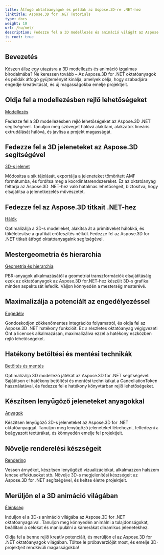 ```yaml
---
title: Átfogó oktatóanyagok és példák az Aspose.3D-re .NET-hez
linktitle: Aspose.3D for .NET Tutorials
type: docs
weight: 10
url: /hu/net/
description: Fedezze fel a 3D modellezés és animáció világát az Aspose.3D for .NET oktatóanyaggal. Emelje fel projektjeit könnyedén – a rendereléstől a lineáris extrudálásig.
is_root: true
---
```

## Bevezetés

Készen állsz egy utazásra a 3D modellezés és animáció izgalmas birodalmába? Ne keressen tovább – Az Aspose.3D for .NET oktatóanyagok és példák átfogó gyűjteményét kínálja, amelyek célja, hogy szabadjára engedje kreativitását, és új magasságokba emelje projektjeit.

##  Oldja fel a modellezésben rejlő lehetőségeket
[Modellezés](./3d-modeling/)

Fedezze fel a 3D modellezésben rejlő lehetőségeket az Aspose.3D .NET segítségével. Tanuljon meg szöveget hálóvá alakítani, alakzatok lineáris extrudálását hálóvá, és javítsa a projekt magasságát.


##  Fedezze fel a 3D jeleneteket az Aspose.3D segítségével
[3D-s jelenet](./3d-scene/)

Módosítsa a sík tájolását, exportálja a jeleneteket tömörített AMF formátumba, és fordítsa meg a koordinátarendszereket. Ez az oktatóanyag feltárja az Aspose.3D .NET-hez való hatalmas lehetőségeit, biztosítva, hogy elsajátítsa a jelenetkezelés művészetét.

##  Fedezze fel az Aspose.3D titkait .NET-hez
[Hálók](./meshes/)

Optimalizálja a 3D-s modelleket, alakítsa át a primitíveket hálókká, és tökéletesítse a grafikát erőfeszítés nélkül. Fedezze fel az Aspose.3D for .NET titkait átfogó oktatóanyagaink segítségével.


##  Mestergeometria és hierarchia
[Geometria és hierarchia](./geometry-and-hierarchy/)

PBR-anyagok alkalmazásától a geometriai transzformációk elsajátításáig ezek az oktatóanyagok az Aspose.3D for.NET-hez készült 3D-s grafika minden aspektusát lefedik. Váljon könnyedén a mesterség mesterévé.

##  Maximalizálja a potenciált az engedélyezéssel
[Engedély](./license/)

Gondoskodjon zökkenőmentes integrációs folyamatról, és oldja fel az Aspose.3D .NET hatékony funkcióit. Ez a részletes oktatóanyag végigvezeti Önt a licencek alkalmazásán, maximalizálva ezzel a hatékony eszközben rejlő lehetőségeket.

##  Hatékony betöltési és mentési technikák
[Betöltés és mentés](./loading-and-saving/)

Optimalizálja 3D modellező játékát az Aspose.3D for .NET segítségével. Sajátítson el hatékony betöltési és mentési technikákat a CancellationToken használatával, és fedezze fel e hatékony könyvtárban rejlő lehetőségeket.

##  Készítsen lenyűgöző jeleneteket anyagokkal
[Anyagok](./materials/)

Készítsen lenyűgöző 3D-s jeleneteket az Aspose.3D for .NET oktatóanyaggal. Tanuljon meg lenyűgöző jeleneteket létrehozni, felfedezni a beágyazott textúrákat, és könnyedén emelje fel projektjeit.

##  Növelje renderelési készségeit
[Rendering](./rendering/)

Vessen árnyékot, készítsen lenyűgöző vizualizációkat, alkalmazzon halszem lencse effektusokat stb. Növelje 3D-s megjelenítési készségeit az Aspose.3D for .NET segítségével, és keltse életre projektjeit.

##  Merüljön el a 3D animáció világában
[Élénkség](./animation/)

Induljon el a 3D-s animáció világába az Aspose.3D for .NET oktatóanyagaival. Tanuljon meg könnyedén animálni a tulajdonságokat, beállítani a célokat és manipulálni a kamerákat dinamikus jelenetekhez.


Oldja fel a benne rejlő kreatív potenciált, és merüljön el az Aspose.3D for .NET oktatóanyagok világában. Töltse le próbaverzióját most, és emelje 3D-projektjeit rendkívüli magasságokba!